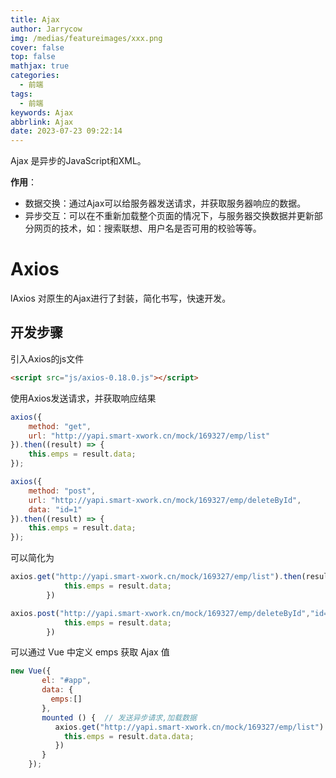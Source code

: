 ```yaml
---
title: Ajax
author: Jarrycow
img: /medias/featureimages/xxx.png
cover: false
top: false
mathjax: true
categories:
  - 前端
tags:
  - 前端
keywords: Ajax
abbrlink: Ajax
date: 2023-07-23 09:22:14
---
```


Ajax 是异步的JavaScript和XML。

<!--more-->

**作用**：

- 数据交换：通过Ajax可以给服务器发送请求，并获取服务器响应的数据。
- 异步交互：可以在不重新加载整个页面的情况下，与服务器交换数据并更新部分网页的技术，如：搜索联想、用户名是否可用的校验等等。

# Axios

lAxios 对原生的Ajax进行了封装，简化书写，快速开发。

## 开发步骤

引入Axios的js文件

```html
<script src="js/axios-0.18.0.js"></script>
```

使用Axios发送请求，并获取响应结果

```javascript
axios({
    method: "get",
    url: "http://yapi.smart-xwork.cn/mock/169327/emp/list"
}).then((result) => {
    this.emps = result.data;
});
```

```javascript
axios({
    method: "post",
    url: "http://yapi.smart-xwork.cn/mock/169327/emp/deleteById",
    data: "id=1"
}).then((result) => {
    this.emps = result.data;
});
```

可以简化为

```javascript
axios.get("http://yapi.smart-xwork.cn/mock/169327/emp/list").then(result => {
            this.emps = result.data;
        })
```

```javascript
axios.post("http://yapi.smart-xwork.cn/mock/169327/emp/deleteById","id=1").then(result => {
            this.emps = result.data;
        })
```

可以通过 Vue 中定义 emps 获取 Ajax 值

```javascript
new Vue({
       el: "#app",
       data: {
         emps:[]
       },
       mounted () {  // 发送异步请求,加载数据
          axios.get("http://yapi.smart-xwork.cn/mock/169327/emp/list").then(result => {
            this.emps = result.data.data;
          })
       }
    });
```

